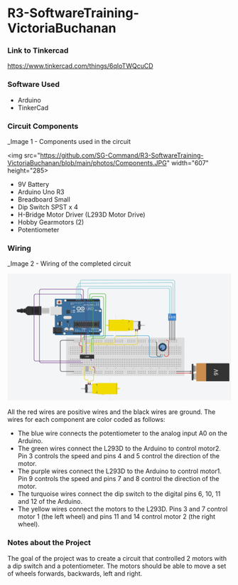 # R3-SoftwareTraining-VictoriaBuchanan

### Link to Tinkercad
https://www.tinkercad.com/things/6qIoTWQcuCD

### Software Used

* Arduino 
* TinkerCad 

### Circuit Components

_Image 1 - Components used in the circuit

<img src="https://github.com/SG-Command/R3-SoftwareTraining-VictoriaBuchanan/blob/main/photos/Components.JPG" width="607" height="285>

* 9V Battery
* Arduino Uno R3
* Breadboard Small
* Dip Switch SPST x 4
* H-Bridge Motor Driver (L293D Motor Drive)
* Hobby Gearmotors (2)
* Potentiometer

### Wiring

_Image 2 - Wiring of the completed circuit

<img src="https://github.com/SG-Command/R3-SoftwareTraining-VictoriaBuchanan/blob/main/photos/Wiring.JPG" width="607" height="285">

All the red wires are positive wires and the black wires are ground. The wires for each component are color coded as follows:
* The blue wire connects the potentiometer to the analog input A0 on the Arduino.
* The green wires connect the L293D to the Arduino to control motor2.  Pin 3 controls the speed and pins 4 and 5 control the direction of the motor.
* The purple wires connect the L293D to the Arduino to control motor1.  Pin 9 controls the speed and pins 7 and 8 control the direction of the motor.
* The turquoise wires connect the dip switch to the digital pins 6, 10, 11 and 12 of the Arduino.
* The yellow wires connect the motors to the L293D. Pins 3 and 7 control motor 1 (the left wheel) and pins 11 and 14 control motor 2 (the right wheel).

### Notes about the Project
The goal of the project was to create a circuit that controlled 2 motors with a dip switch and a potentiometer. The motors should be able to move a set of wheels forwards, backwards, left and right.
